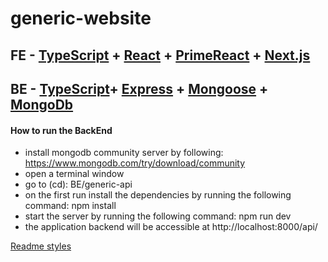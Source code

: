 # generic-website

## FE - [TypeScript](https://www.typescriptlang.org/) + [React](https://react.dev/) +  [PrimeReact](https://www.primefaces.org/primereact-v8/) + [Next.js](https://nextjs.org/)

## BE - [TypeScript](https://www.typescriptlang.org/)+ [Express](https://expressjs.com/)  + [Mongoose](https://mongoosejs.com/) + [MongoDb](https://www.mongodb.com/docs/drivers/node/current/)


#### How to run the BackEnd
* install mongodb community server by following: https://www.mongodb.com/try/download/community
* open a terminal window
* go to (cd): BE/generic-api
* on the first run install the dependencies by running the following command: 
                npm install
* start the server by running the following command: 
                npm run dev
* the application backend will be accessible at http://localhost:8000/api/


















[Readme styles](https://github.com/adam-p/markdown-here/wiki/Markdown-Cheatsheet)
